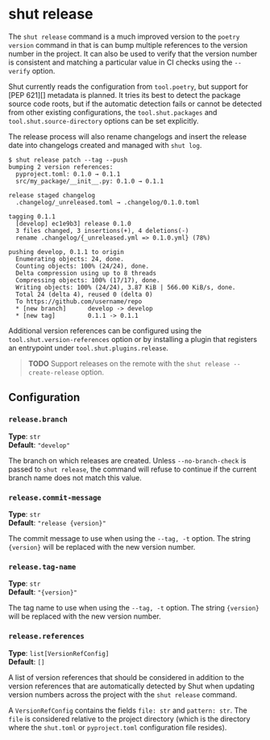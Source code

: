 # shut release

The `shut release` command is a much improved version to the `poetry version` command in that is can bump multiple
references to the version number in the project. It can also be used to verify that the version number is consistent
and matching a particular value in CI checks using the `--verify` option.

Shut currently reads the configuration from `tool.poetry`, but support for [PEP 621][]
metadata is planned. It tries its best to detect the package source code roots, but if the automatic detection fails or
cannot be detected from other existing configurations, the `tool.shut.packages` and `tool.shut.source-directory`
options can be set explicitly.

The release process will also rename changelogs and insert the release date into changelogs created and managed with
`shut log`.

    $ shut release patch --tag --push
    bumping 2 version references:
      pyproject.toml: 0.1.0 → 0.1.1
      src/my_package/__init__.py: 0.1.0 → 0.1.1

    release staged changelog
      .changelog/_unreleased.toml → .changelog/0.1.0.toml

    tagging 0.1.1
      [develop] ec1e9b3] release 0.1.0
      3 files changed, 3 insertions(+), 4 deletions(-)
      rename .changelog/{_unreleased.yml => 0.1.0.yml} (78%)

    pushing develop, 0.1.1 to origin
      Enumerating objects: 24, done.
      Counting objects: 100% (24/24), done.
      Delta compression using up to 8 threads
      Compressing objects: 100% (17/17), done.
      Writing objects: 100% (24/24), 3.87 KiB | 566.00 KiB/s, done.
      Total 24 (delta 4), reused 0 (delta 0)
      To https://github.com/username/repo
      * [new branch]      develop -> develop
      * [new tag]         0.1.1 -> 0.1.1

Additional version references can be configured using the `tool.shut.version-references` option or by installing a
plugin that registers an entrypoint under `tool.shut.plugins.release`.

> __TODO__ Support releases on the remote with the `shut release --create-release` option.

## Configuration

### `release.branch`

__Type__: `str`  
__Default__: `"develop"`

The branch on which releases are created. Unless `--no-branch-check` is passed to `shut release`, the command will
refuse to continue if the current branch name does not match this value.

### `release.commit-message`

__Type__: `str`  
__Default__: `"release {version}"`

The commit message to use when using the `--tag, -t` option. The string `{version}` will be replaced with the new
version number.

### `release.tag-name`

__Type__: `str`  
__Default__: `"{version}"`

The tag name to use when using the `--tag, -t` option. The string `{version}` will be replaced with the new
version number.

### `release.references`

__Type__: `list[VersionRefConfig]`  
__Default__: `[]`

A list of version references that should be considered in addition to the version references that are automatically
detected by Shut when updating version numbers across the project with the `shut release` command.

A `VersionRefConfig` contains the fields `file: str` and `pattern: str`. The `file` is considered relative to the
project directory (which is the directory where the `shut.toml` or `pyproject.toml` configuration file resides).
